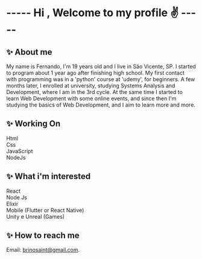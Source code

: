 <h1> ----- Hi , Welcome to my profile ✌ ----- </h1>

<h2> ✨ About me </h2>

My name is Fernando, I'm 19 years old and I live in São Vicente, SP. I started to program about 1 year ago after finishing high school. 
My first contact with programming was in a 'python' course at 'udemy', for beginners. A few months later, I enrolled at university, studying Systems Analysis and Development, where I am in the 3rd cycle. At the same time I started to learn Web Development with some online events, and since then I'm studying the basics of Web Development, and I aim to learn more and more.

<h2> ✨ Working On </h2>

Html
<br>
Css
<br>
JavaScript
<br>
NodeJs

<h2> ✨ What i'm interested </h2>

React
<br>
Node Js
<br>
Elixir
<br>
Mobile (Flutter or React Native)
<br>
Unity e Unreal (Games)

<h2> ✨ How to reach me </h2>
 
Email: brinosaint@gmail.com.


